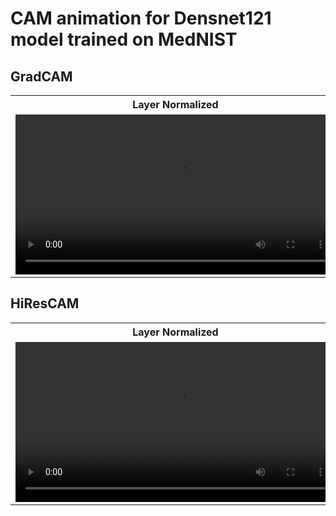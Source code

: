 # CAM animation for Densnet121 model trained on MedNIST 


## GradCAM

<table>
  <tr>
    <th style="text-align: center">Layer Normalized</th>
    <th style="text-align: center">Global Normalized</th>
  </tr>
  <tr>
    <td>
        <video width="512" heigh="512" controls>
            <source src="_static\starCAManim_AllCAMs_OneModel\MedNIST_DenseNet121(growth_rate_16)\GradCAM_anim_layer.mp4" type="video/mp4">
        </video>
    </td>
    <td>
        <video width="512" heigh="512" controls>
            <source src="_static\starCAManim_AllCAMs_OneModel\MedNIST_DenseNet121(growth_rate_16)\GradCAM_anim_global.mp4" type="video/mp4">
        </video>
    </td>
  </tr>
</table>


## HiResCAM

<table>
  <tr>
    <th style="text-align: center">Layer Normalized</th>
    <th style="text-align: center">Global Normalized</th>
  </tr>
  <tr>
    <td>
        <video width="512" heigh="512" controls>
            <source src="_static\starCAManim_AllCAMs_OneModel\MedNIST_DenseNet121(growth_rate_16)\HiResCAM_anim_layer.mp4" type="video/mp4">
        </video>
    </td>
    <td>
        <video width="512" heigh="512" controls>
            <source src="_static\starCAManim_AllCAMs_OneModel\MedNIST_DenseNet121(growth_rate_16)\HiResCAM_anim_global.mp4" type="video/mp4">
        </video>
    </td>
  </tr>
</table>